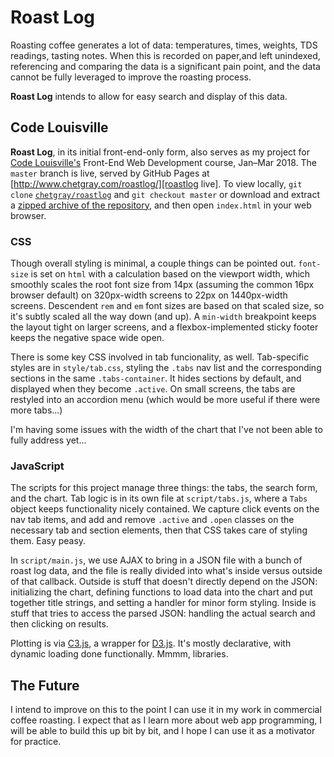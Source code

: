 # Roast Log

Roasting coffee generates a lot of data: temperatures, times, weights,
TDS readings, tasting notes. When this is recorded on paper,and left
unindexed, referencing and comparing the data is a significant pain
point, and the data cannot be fully leveraged to improve the roasting
process.

**Roast Log** intends to allow for easy search and display of this
data.

## Code Louisville

**Roast Log**, in its initial front-end-only form, also serves as my
project for [Code Louisville's][Code Louisville] Front-End Web
Development course, Jan–Mar 2018. The `master` branch is live, served
by GitHub Pages at [http://www.chetgray.com/roastlog/][roastlog live].
To view locally, `git clone` [`chetgray/roastlog`][roastlog git] and
`git checkout master` or download and extract a [zipped archive of the
repository][master zip], and then open `index.html` in your web
browser.

### CSS

Though overall styling is minimal, a couple things can be pointed out.
`font-size` is set on `html` with a calculation based on the viewport
width, which smoothly scales the root font size from 14px (assuming the
common 16px browser default) on 320px-width screens to 22px on
1440px-width screens. Descendent `rem` and `em` font sizes are based on
that scaled size, so it's subtly scaled all the way down (and up). A
`min-width` breakpoint keeps the layout tight on larger screens, and a
flexbox-implemented sticky footer keeps the negative space wide open.

There is some key CSS involved in tab funcionality, as well.
Tab-specific styles are in `style/tab.css`, styling the `.tabs` nav
list and the corresponding sections in the same `.tabs-container`. It
hides sections by default, and displayed when they become `.active`. On
small screens, the tabs are restyled into an accordion menu (which
would be more useful if there were more tabs...)

I'm having some issues with the width of the chart that I've not been
able to fully address yet...

### JavaScript

The scripts for this project manage three things: the tabs, the search
form, and the chart. Tab logic is in its own file at `script/tabs.js`,
where a `Tabs` object keeps functionality nicely contained. We capture
click events on the nav tab items, and add and remove `.active` and
`.open` classes on the necessary tab and section elements, then that
CSS takes care of styling them. Easy peasy.

In `script/main.js`, we use AJAX to bring in a JSON file with a bunch
of roast log data, and the file is really divided into what's inside
versus outside of that callback. Outside is stuff that doesn't directly
depend on the JSON: initializing the chart, defining functions to load
data into the chart and put together title strings, and setting a
handler for minor form styling. Inside is stuff that tries to access
the parsed JSON: handling the actual search and then clicking on
results.

Plotting is via [C3.js][], a wrapper for [D3.js][]. It's mostly declarative,
with dynamic loading done functionally. Mmmm, libraries.

## The Future

I intend to improve on this to the point I can use it in my work in
commercial coffee roasting. I expect that as I learn more about web app
programming, I will be able to build this up bit by bit, and I hope I
can use it as a motivator for practice.

[Code Louisville]: https://www.codelouisville.org/
[roastlog live]: http://www.chetgray.com/roastlog/
[roastlog git]: https://github.com/chetgray/roastlog.git
[master zip]: https://github.com/chetgray/roastlog/archive/master.zip
[C3.js]: http://c3js.org/
[D3.js]: https://d3js.org/
